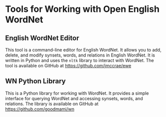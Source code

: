 # Tools for Working with Open English WordNet

## English WordNet Editor

This tool is a command-line editor for English WordNet. It allows you to add, delete, and modify synsets, words, and relations in English WordNet. It is written in Python and uses the `nltk` library to interact with WordNet. The tool is available on GitHub at https://github.com/jmccrae/ewe

## WN Python Library

This is a Python library for working with WordNet. It provides a simple interface for querying WordNet and accessing synsets, words, and relations. The library is available on GitHub at https://github.com/goodmami/wn
